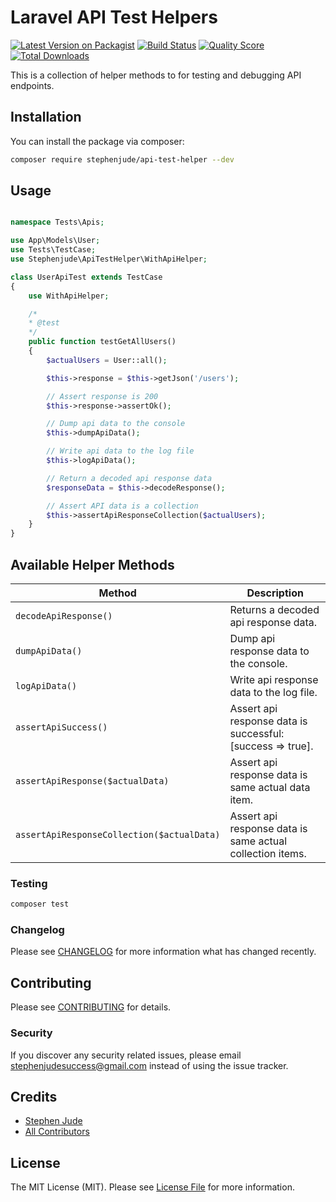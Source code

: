 # Laravel API Test Helpers

[![Latest Version on Packagist](https://img.shields.io/packagist/v/stephenjude/api-test-helper.svg?style=flat-square)](https://packagist.org/packages/stephenjude/api-test-helper)
[![Build Status](https://img.shields.io/travis/stephenjude/api-test-helper/master.svg?style=flat-square)](https://travis-ci.org/stephenjude/api-test-helper)
[![Quality Score](https://img.shields.io/scrutinizer/g/stephenjude/api-test-helper.svg?style=flat-square)](https://scrutinizer-ci.com/g/stephenjude/api-test-helper)
[![Total Downloads](https://img.shields.io/packagist/dt/stephenjude/api-test-helper.svg?style=flat-square)](https://packagist.org/packages/stephenjude/api-test-helper)

This is a collection of helper methods to for testing and debugging API endpoints.

## Installation

You can install the package via composer:

```bash
composer require stephenjude/api-test-helper --dev
```


## Usage

``` php

namespace Tests\Apis;

use App\Models\User;
use Tests\TestCase;
use Stephenjude\ApiTestHelper\WithApiHelper;

class UserApiTest extends TestCase
{
    use WithApiHelper;

    /*
    * @test
    */
    public function testGetAllUsers()
    {
        $actualUsers = User::all();

        $this->response = $this->getJson('/users');

        // Assert response is 200
        $this->response->assertOk();

        // Dump api data to the console
        $this->dumpApiData();

        // Write api data to the log file
        $this->logApiData();

        // Return a decoded api response data
        $responseData = $this->decodeResponse();

        // Assert API data is a collection 
        $this->assertApiResponseCollection($actualUsers);
    }
}
```

## Available Helper Methods 

Method | Description 
---------|----------
 `decodeApiResponse()` | Returns a decoded api response data. 
 `dumpApiData()` | Dump api response data to the console. 
 `logApiData()` | Write api response data to the log file.
 `assertApiSuccess()` | Assert api response data is successful: [success => true].
 `assertApiResponse($actualData)` | Assert api response data is same actual data item.
 `assertApiResponseCollection($actualData)` | Assert api response data is same actual collection items.

### Testing

``` bash
composer test
```

### Changelog

Please see [CHANGELOG](CHANGELOG.md) for more information what has changed recently.

## Contributing

Please see [CONTRIBUTING](CONTRIBUTING.md) for details.

### Security

If you discover any security related issues, please email stephenjudesuccess@gmail.com instead of using the issue tracker.

## Credits

- [Stephen Jude](https://github.com/stephenjude)
- [All Contributors](../../contributors)

## License

The MIT License (MIT). Please see [License File](LICENSE.md) for more information.
